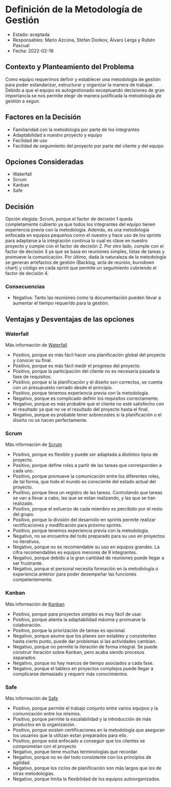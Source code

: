 # Definición de la Metodología de Gestión

* Estado: aceptada
* Responsables: Mario Azcona, Stefan Donkov, Álvaro Lerga y Rubén Pascual
* Fecha: 2022-02-18

## Contexto y Planteamiento del Problema

Como equipo requerimos definir y establecer una metodología de gestión para poder estandarizar, estructurar y organizar la manera de trabajar. Debido a que el equipo es autogestionado exceptuando decisiones de gran importancia se nos permite elegir de manera justificada la metodología de gestión a seguir.

## Factores en la Decisión 

* Familiaridad con la metodología por parte de los integrantes
* Adaptabilidad a nuestro proyecto y equipo
* Facilidad de uso
* Facilidad de seguimiento del proyecto por parte del cliente y del equipo

## Opciones Consideradas

* Waterfall
* Scrum
* Kanban
* Safe 

## Decisión

 Opción elegida: Scrum, porque el factor de decisión 1 queda completamente cubierto ya que todos los integrantes del equipo tienen experiencia previa con la metodología. Además, es una metodología enfocada en equipos pequeños como el nuestro y hace uso de los sprints para adaptarse a la integración continua lo cual es clave en nuestro proyecto y cumple con el factor de decisión 2. Por otro lado, cumple con el factor de decisión 3 ya que se basa en reuniones simples, listas de tareas y promueve la comunicación. Por último, dada la naturaleza de la metodología se generan artefactos de gestión (Backlog, acta de reunión, burndown chart) y código en cada sprint que permite un seguimiento cubriendo el factor de decisión 4.

### Consecuencias

* Negativa: Tanto las reuniones como la documentación pueden llevar a aumentar el tiempo requerido para la gestión.

## Ventajas y Desventajas de las opciones

### Waterfall

Más información de [Waterfall](https://www.crehana.com/es/blog/desarrollo-web/modelo-en-cascada/)

* Positivo, porque es más fácil hacer una planificación global del proyecto y conocer su final.
* Positivo, porque es más fácil medir el progreso del proyecto.
* Positivo, porque la participación del cliente no es necesaria pasada la fase de requisitos.
* Positivo, porque si la planificación y el diseño son correctos, se cuenta con un presupuesto cerrado desde el principio.
* Positivo, porque tenemos experiencia previa con la metodología.
* Negativo, porque es complicado definir los requisitos correctamente.
* Negativo, porque es más probable que el cliente no esté satisfecho con el resultado ya que no ve el resultado del proyecto hasta el final.
* Negativo, porque es probable tener sobrecostes si la planificación o el diseño no se hacen perfectamente.

### Scrum

Más información de [Scrum](https://www.atlassian.com/es/agile/scrum)

* Positivo, porque es flexible y puede ser adaptada a distintos tipos de proyecto. 
* Positivo, porque define roles a partir de las tareas que corresponden a cada uno.
* Positivo, porque promueve la comunicación entre los diferentes roles, de tal forma, que todo el mundo es consciente del estado actual del proyecto.
* Positivo, porque lleva un registro de las tareas. Controlando que tareas se van a llevar a cabo, las que se estan realizando, y las que se han realizado.
* Positivo, porque el esfuerzo de cada miembro es percibido por el resto del grupo.
* Positivo, porque la división del desarrollo en sprints permite realizar rectificaciones y modificación para próximo sprints.
* Positivo, porque tenemos experiencia previa con la metodología.
* Negativo, no se encuentra del todo preparado para su uso en proyectos no iterativos.
* Negativo, porque no es recomendable su uso en equipos grandes. La cifra recomendables es equipos menores de 9 integrantes.
* Negativo, porque debido a la gran cantidad de reuniones puede llegar a ser frustrante.
* Negativo, porque el personal necesita formación en la metodología o experiencia anterior para poder desempeñar las funciones competentemente.


### Kanban

Más información de [Kanban](https://asana.com/es/resources/what-is-kanban)

* Positivo, porque para proyectos simples es muy fácil de usar.
* Positivo, porque alienta la adaptabilidad máxima y promueve la colaboración.
* Positivo, porque la priorización de tareas es opcional.
* Negativo, porque asume que los planes son estables y consistentes hasta cierto punto, puede dar problemas si las actividades cambian.
* Negativo, porque no permite la iteración de forma integral. Se puede construir iteración sobre Kanban, pero acaba siendo procesos separados.
* Negativo, porque no hay marcos de tiempo asociados a cada fase.
* Negativo, porque el tablero en proyectos complejos puede llegar a complicarse demasiado y requerir más conocimientos.

### Safe

Más información de [Safe](https://www.atlassian.com/es/agile/agile-at-scale/what-is-safe)
* Positivo, porque permite el trabajo conjunto entre varios equipos y la comunicación entre los mismos.
* Positivo, porque permite la escalabilidad y la introducción de más productos en la organización.
* Positivo, porque existen certificaciones en la metodología que aseguran los usuarios que la utilizan estan preparados para ello.
* Positivo, porque está enfocado a conseguir que los clientes se comprometan con el proyecto
* Negativo, porque tiene muchas terminologías que recordar.
* Negativo, porque no es del todo consistente con los principios de agilidad.
* Negativo, porque los ciclos de planificación son más largos que los de otras metodologías.
* Negativo, porque limita la flexibilidad de los equipos autoorganizados.